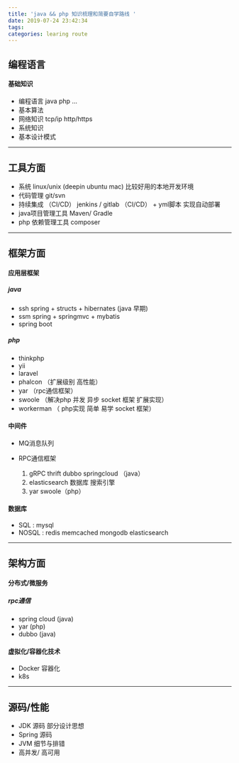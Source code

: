 ```yaml
---
title: 'java && php 知识梳理和简要自学路线 '
date: 2019-07-24 23:42:34
tags:
categories: learing route
---
```

## 编程语言

#### 基础知识

- 编程语言 java php ...
- 基本算法
- 网络知识 tcp/ip http/https
- 系统知识
- 基本设计模式

---

## 工具方面

- 系统 linux/unix (deepin ubuntu mac) 比较好用的本地开发环境 
- 代码管理 git/svn
- 持续集成 （CI/CD） jenkins / gitlab （CI/CD） + yml脚本 实现自动部署
- java项目管理工具 Maven/ Gradle
- php 依赖管理工具 composer 

---

## 框架方面
#### 应用层框架
##### java
- ssh spring + structs + hibernates (java 早期)
- ssm spring + springmvc + mybatis
- spring boot

##### php
- thinkphp 
- yii
- laravel
- phalcon （扩展级别 高性能）
- yar （rpc通信框架）
- swoole （解决php 并发 异步 socket 框架 扩展实现）
- workerman （ php实现 简单 易学 socket 框架）


#### 中间件
- MQ消息队列

- RPC通信框架

    1. gRPC thrift dubbo springcloud （java）
    2. elasticsearch 数据库 搜索引擎
    3. yar swoole（php） 


#### 数据库
- SQL : mysql
- NOSQL : redis  memcached mongodb elasticsearch

---

## 架构方面

#### 分布式/微服务

##### rpc通信
- spring cloud (java) 
- yar (php)
- dubbo (java)


#### 虚拟化/容器化技术
- Docker 容器化
- k8s

---
   
## 源码/性能

- JDK 源码 部分设计思想
- Spring 源码
- JVM 细节与排错
- 高并发/ 高可用
